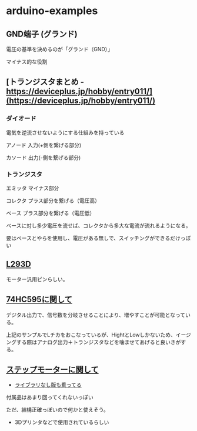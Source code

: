 # arduino-examples

## GND端子 (グランド)

電圧の基準を決めるのが「グランド（GND）」

マイナス的な役割

## [トランジスタまとめ - https://deviceplus.jp/hobby/entry011/](https://deviceplus.jp/hobby/entry011/)

### ダイオード

電気を逆流させないようにする仕組みを持っている

アノード 入力(+側を繋げる部分)

カソード 出力(-側を繋げる部分)

### トランジスタ

エミッタ マイナス部分

コレクタ プラス部分を繋げる（電圧高）

ベース プラス部分を繋げる（電圧低）

ベースに対し多少電圧を流せば、コレクタから多大な電流が流れるようになる。

要はベースとやらを使用し、電圧がある無しで、スイッチングができるだけっぽい

## [L293D](https://iot.keicode.com/arduino/arduino-l293d-dc-motor.php)

モーター汎用ピンらしい。

## [74HC595に関して](https://rephtone.com/electronics/arduino-74hc595/)

デジタル出力で、信号数を分岐させることにより、増やすことが可能となっている。

上記のサンプルでLチカをおこなっているが、HightとLowしかないため、イージングする際はアナログ出力＋トランジスタなどを噛ませてあげると良いきがする。

## [ステップモーターに関して](https://novicengineering.com/arduino%E3%81%A7%E3%82%B9%E3%83%86%E3%83%83%E3%83%94%E3%83%B3%E3%82%B0%E3%83%A2%E3%83%BC%E3%82%BF%E3%82%92%E5%88%B6%E5%BE%A1%E3%81%97%E3%81%A6%E3%81%BF%E3%82%8B/)

- [ライブラリなし版も乗ってる](https://dotstud.io/blog/stepper-motor-nefrybt-control/)

付属品はあまり回ってくれないっぽい

ただ、結構正確っぽいので何かと使えそう。

- 3Dプリンタなどで使用されているらしい


